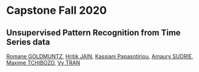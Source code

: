 # Capstone Fall 2020

## Unsupervised Pattern Recognition from Time Series data

[Romane GOLDMUNTZ](https://github.com/bubblemarchine), [Hritik JAIN](https://github.com/hritik25), [Kassiani Papasotiriou](https://github.com/KassiePapasotiriou), [Amaury SUDRIE](https://github.com/Amelrich), [Maxime TCHIBOZO](https://github.com/mtchibozo), [Vy TRAN](https://github.com/vttran4)
